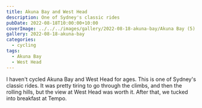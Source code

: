 ```yaml
---
title: Akuna Bay and West Head
description: One of Sydney's classic rides
pubDate: 2022-08-18T10:00:00+10:00
coverImage: ../../../images/gallery/2022-08-18-akuna-bay/Akuna Bay (5).jpeg
gallery: 2022-08-18-akuna-bay
categories:
  - cycling
tags:
  - Akuna Bay
  - West Head
---
```


I haven't cycled Akuna Bay and West Head for ages. This is one of Sydney's
classic rides. It was pretty tiring to go through the climbs, and then the
rolling hills, but the view at West Head was worth it. After that, we
tucked into breakfast at Tempo.
